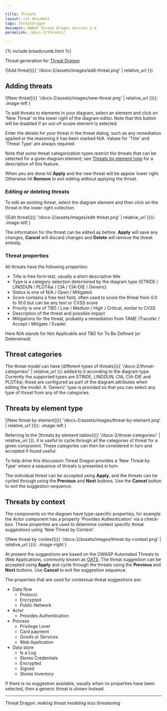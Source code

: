 ```yaml
---

title: Threats
layout: col-document
tags: threatdragon
document: OWASP Threat Dragon version 2.4
permalink: /docs-2/threats/

---
```


{% include breadcrumb.html %}
<style type="text/css">
.image-left {
  display: block;
  margin-left: auto;
  margin-right: 15px;
  float: left;
}
.image-right {
  display: block;
  margin-left: auto;
  margin-right: auto;
  float: right;
}
</style>

Threat generation for [Threat Dragon](http://owasp.org/www-project-threat-dragon)

![Add threat]({{ '/docs-2/assets/images/add-threat.png' | relative_url }})

## Adding threats

![New threat]({{ '/docs-2/assets/images/new-threat.png' | relative_url }}){: .image-left }

To add threats to elements in your diagram, select an element
and click on 'New Threat' to the lower right of the diagram editor.
Note that this button will be disabled if an out-of-scope element is selected.

Enter the details for your threat in the threat dialog,
such as any remediation applied or the reasoning it has been marked N/A.
Values for 'Title' and 'Threat Type' are always required.

Note that some threat categorization types restrict the threats that can be selected for a given diagram element;
see [Threats by element type](#threats-by-element-type) for a description of this feature.

When you are done hit **Apply** and the new threat will be appear lower right.
Otherwise hit **Remove** to exit editing without applying the threat.

### Editing or deleting threats

To edit an existing threat, select the diagram element and then click on the threat in the lower right collection.

![Edit threat]({{ '/docs-2/assets/images/edit-threat.png' | relative_url }}){: .image-left }

The information for the threat can be edited as before.
**Apply** will save any changes, **Cancel** will discard changes and **Delete** will remove the threat entirely.

### Threat properties

All threats have the following properties:

* Title is free form test, usually a short descriptive title
* Type is a category selection determined by the diagram type (STRIDE / LINDDUN / PLOT4ai / CIA / CIA-DIE / Generic)
* Status is one of N/A / Open / Mitigated
* Score contains a free text field, often used to score the threat from 0.0 to 10.0 but can be any text or CVSS score
* Priority is one of TBD / Low / Medium / High / Critical, similar to CVSS
* Description of the threat and possible impact
* Mitigations for the threat, probably a remediation from TAME (Transfer / Accept / Mitigate / Evade)

Here N/A stands for Not Applicable and TBD for To Be Defined (or Determined)

## Threat categories

The threat model can have [different types of threats]({{ '/docs-2/threat-categories/' | relative_url }})
added to it according to the diagram type.
Currently the supported types are STRIDE, LINDDUN, CIA, CIA-DIE and PLOT4ai;
these are configured as part of the diagram attributes when editing the model.
A 'Generic' type is provided so that you can select any type of threat from any of the categories.

## Threats by element type

![New threat by element]({{ '/docs-2/assets/images/threat-by-element.png' | relative_url }}){: .image-left }

Referring to the [threats by element tables]({{ '/docs-2/threat-categories/' | relative_url }}),
it is useful to cycle through all the categories of threat for a given component.
These categories can then be considered in turn and accepted if found useful.

To help drive this discussion Threat Dragon provides a 'New Threat by Type'
where a sequence of threats is presented in turn.

The individual threat can be accepted using **Apply**, and the threats can be cycled through
using the **Previous** and **Next** buttons.
Use the **Cancel** button to exit the suggestion sequence.

## Threats by context

The components on the diagram have type-specific properties,
for example the Actor component has a property 'Provides Authentication' via a check-box.
These properties are used to determine context specific threat suggestions using 'New Threat by Context'.

![New threat by context]({{ '/docs-2/assets/images/threat-by-context.png' | relative_url }}){: .image-right }

At present the suggestions are based on the OWASP Automated Threats to Web Applications, commonly known as [OATS][oats].
The threat suggestion can be accepted using **Apply**
and cycle through the threats using the **Previous** and **Next** buttons.
Use **Cancel** to exit the suggestion sequence.

The properties that are used for contextual threat suggestions are:

* Data flow
  * Protocol
  * Encrypted
  * Public Network
* Actor
  * Provides Authentication
* Process
  * Privilege Level
  * Card payment
  * Goods or Services
  * Web Application
* Data store
  * Is a Log
  * Stores Credentials
  * Encrypted
  * Signed
  * Stores Inventory

If there is no suggestion available, usually when no properties have been selected, then a generic threat is shown instead.

----

Threat Dragon: _making threat modeling less threatening_

[oats]: https://owasp.org/www-project-automated-threats-to-web-applications/
